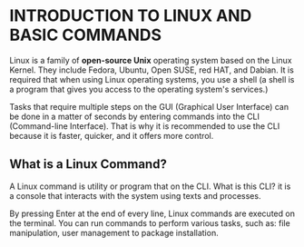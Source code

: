 #  INTRODUCTION TO LINUX AND BASIC COMMANDS
Linux is a family of **open-source Unix** operating system based on the Linux Kernel. They include Fedora, Ubuntu, Open SUSE, red HAT, and Dabian. It is required that when using Linux operating systems, you use a shell (a shell is a program that gives you access to the operating system's services.)

Tasks that require multiple steps on the GUI (Graphical User Interface) can be done in a matter of seconds by entering commands into the CLI (Command-line Interface). That is why it is recommended to use the CLI because it is faster, quicker, and it offers more control.


##  What is a Linux Command?
A Linux command is utility or program that on the CLI. What is this CLI? it is a console that interacts with the system using texts and processes. 

By pressing Enter at the end of every line, Linux commands are executed on the terminal. You can run commands to perform various tasks, such as: file manipulation, user management to package installation. 